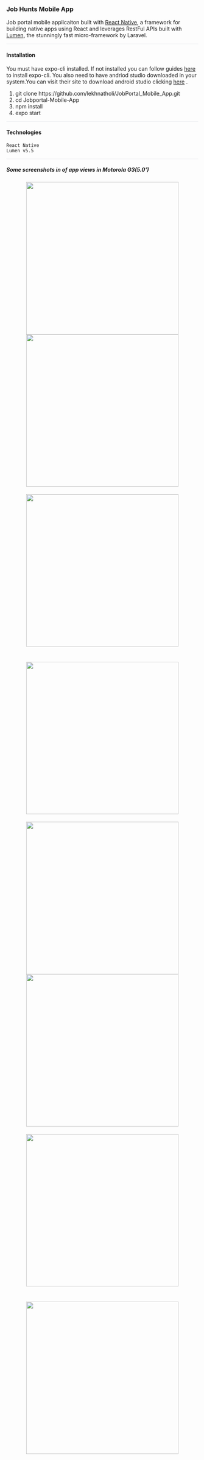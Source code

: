 
### Job Hunts Mobile App

Job portal mobile applicaiton built with [React Native](https://github.com/facebook/react-native), a framework for building native apps using React and leverages RestFul APIs built with [Lumen](https://github.com/laravel/lumen), the stunningly fast micro-framework by Laravel.

<div style="border-bottom: 1px solid #eaecef"></div>

#### Installation
You must have expo-cli installed. If not installed you can follow guides [here](https://docs.expo.io/workflow/expo-cli/) to install expo-cli.
You also need to have andriod studio downloaded in your system.You can visit their site to download android studio clicking [here](https://developer.android.com/studio) .
<ol>
    <li>git clone https://github.com/lekhnatholi/JobPortal_Mobile_App.git</li>
    <li>cd Jobportal-Mobile-App </li>
    <li>npm install </li>
    <li>expo start</li>
</ol>

<div style="border-bottom: 1px solid #eaecef"></div>

#### Technologies
```
React Native 
Lumen v5.5
```

<div style="border-bottom: 1px solid #eaecef"></div>

##### Some screenshots in of app views in Motorola G3(5.0')  
<div style="display:flex; flex-wrap: wrap; flex-direction: row; justify-content: space-around; align-items: flex-start">
<img src="./assets/default-home.png" width="400" /> 
<img src="./assets/dark-home.png" width="400"/>
<img src="./assets/default-profile.png" width="400" style="margin:20px 0px"/>
<img src="./assets/dark-profile.png" width="400" style="margin:20px 0px"/>
<img src="./assets/profile-guest.png" width="400"/>
<img src="./assets/login.png" width="400"/>
<img src="./assets/search.png" width="400" style="margin:20px 0px"/>
<img src="./assets/loading.png" width="400" style="margin:20px 0px"/>
</div>
